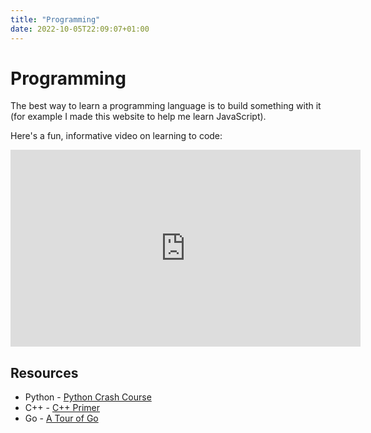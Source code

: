 ```yaml
---
title: "Programming"
date: 2022-10-05T22:09:07+01:00
---
```


# Programming

The best way to learn a programming language is to build something with it (for example I made this website to help me learn JavaScript).

Here's a fun, informative video on learning to code: 
<iframe width="560" height="315" src="https://www.youtube.com/embed/NtfbWkxJTHw?si=wzfjivbNibapDa7v" title="YouTube video player" frameborder="0" allow="accelerometer; autoplay; clipboard-write; encrypted-media; gyroscope; picture-in-picture; web-share" referrerpolicy="strict-origin-when-cross-origin" allowfullscreen></iframe>

## Resources

- Python - [Python Crash Course](https://nostarch.com/pythoncrashcourse2e)
- C++ - [C++ Primer](https://www.oreilly.com/library/view/c-primer-fifth/9780133053043/)
- Go - [A Tour of Go](https://go.dev/tour/welcome/1)
